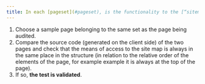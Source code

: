 ```yaml
---
title: In each [pageset](#pageset), is the functionality to the [“sitemap” page](#sitemap-page) located in the same place in the page? presentation ?
---
```


1. Choose a sample page belonging to the same set as the page being audited.
2. Compare the source code (generated on the client side) of the two pages and check that the means of access to the site map is always in the same place in the structure (in relation to the relative order of the elements of the page, for example example it is always at the top of the page).
3. If so, **the test is validated**.
